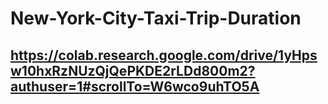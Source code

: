 # New-York-City-Taxi-Trip-Duration
##    https://colab.research.google.com/drive/1yHpsw10hxRzNUzQjQePKDE2rLDd800m2?authuser=1#scrollTo=W6wco9uhTO5A
